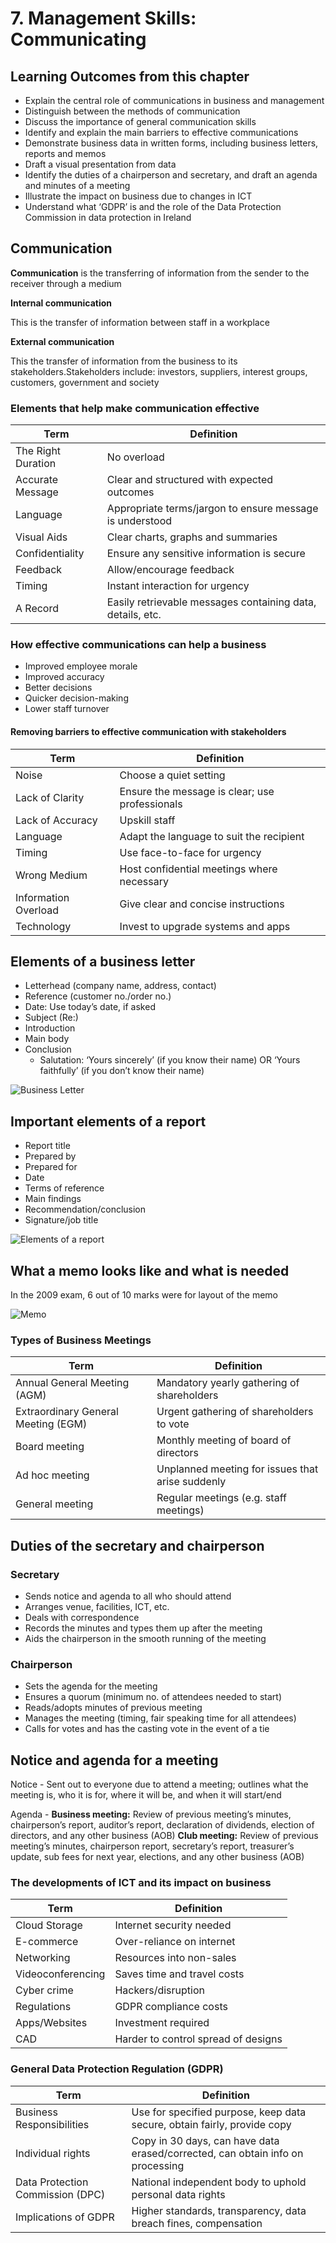 # 7. Management Skills: Communicating

## Learning Outcomes from this chapter

- Explain the central role of communications in business and management
- Distinguish between the methods of communication
- Discuss the importance of general communication skills
- Identify and explain the main barriers to effective communications
- Demonstrate business data in written forms, including business letters, reports and memos
- Draft a visual presentation from data
- Identify the duties of a chairperson and secretary, and draft an agenda and minutes of a meeting
- Illustrate the impact on business due to changes in ICT
- Understand what ‘GDPR’ is and the role of the Data Protection Commission in data protection in Ireland

## Communication

**Communication** is the transferring of information from the sender to the receiver through a medium

**Internal communication**

This is the transfer of information between staff in a workplace

**External communication**

This the transfer of information from the business to its stakeholders.Stakeholders include: investors, suppliers, interest groups, customers, government and society

### Elements that help make communication effective

|Term              |Definition                                                |
|------------------|----------------------------------------------------------|
|The Right Duration|No overload                                               |
|Accurate Message  |Clear and structured with expected outcomes               |
|Language          |Appropriate terms/jargon to ensure message is understood  |
|Visual Aids       |Clear charts, graphs and summaries                        |
|Confidentiality   |Ensure any sensitive information is secure                |
|Feedback          |Allow/encourage feedback                                  |
|Timing            |Instant interaction for urgency                           |
|A Record          |Easily retrievable messages containing data, details, etc.|


### How effective communications can help a business

- Improved employee morale
- Improved accuracy
- Better decisions
- Quicker decision-making
- Lower staff turnover

#### Removing barriers to effective communication with stakeholders

|Term              |Definition                                                |
|------------------|----------------------------------------------------------|
|Noise             |Choose a quiet setting                                    |
|Lack of Clarity   |Ensure the message is clear; use professionals            |
|Lack of Accuracy  |Upskill staff                                             |
|Language          |Adapt the language to suit the recipient                  |
|Timing            |Use face-to-face for urgency                              |
|Wrong Medium      |Host confidential meetings where necessary                |
|Information Overload|Give clear and concise instructions                       |
|Technology        |Invest to upgrade systems and apps                        |


## Elements of a business letter

- Letterhead (company name, address, contact)
- Reference (customer no./order no.)
- Date: Use today’s date, if asked
- Subject (Re:)
- Introduction
- Main body
- Conclusion
    - Salutation: ‘Yours sincerely’ (if you know their name) OR ‘Yours faithfully’ (if you don’t know their name)

![Business Letter](07-management-skills-communicating/business-letter.png)

## Important elements of a report

- Report title
- Prepared by
- Prepared for
- Date
- Terms of reference
- Main findings
- Recommendation/conclusion
- Signature/job title

![Elements of a report](07-management-skills-communicating/elements-of-report.png)

## What a memo looks like and what is needed

In the 2009 exam, 6 out of 10 marks were for layout of the memo

![Memo](07-management-skills-communicating/memo.png)

### Types of Business Meetings

|Term              |Definition                                                |
|------------------|----------------------------------------------------------|
|Annual General Meeting (AGM)|Mandatory yearly gathering of shareholders                |
|Extraordinary General Meeting (EGM)|Urgent gathering of shareholders to vote                  |
|Board meeting     |Monthly meeting of board of directors                     |
|Ad hoc meeting    |Unplanned meeting for issues that arise suddenly          |
|General meeting   |Regular meetings (e.g. staff meetings)                    |

## Duties of the secretary and chairperson

### Secretary

- Sends notice and agenda to all who should attend
- Arranges venue, facilities, ICT, etc.
- Deals with correspondence
- Records the minutes and types them up after the meeting
- Aids the chairperson in the smooth running of the meeting

### Chairperson

- Sets the agenda for the meeting
- Ensures a quorum (minimum no. of attendees needed to start)
- Reads/adopts minutes of previous meeting
- Manages the meeting (timing, fair speaking time for all attendees)
- Calls for votes and has the casting vote in the event of a tie

## Notice and agenda for a meeting

Notice - Sent out to everyone due to attend a meeting; outlines what the meeting is, who it is for, where it will be, and when it will start/end

Agenda - **Business meeting:** Review of previous meeting’s minutes, chairperson’s report, auditor’s report, declaration of dividends, election of directors, and any other business (AOB) 
**Club meeting:** Review of previous meeting’s minutes, chairperson report, secretary’s report, treasurer’s update, sub fees for next year, elections, and any other business (AOB)

### The developments of ICT and its impact on business

|Term              |Definition                                                |
|------------------|----------------------------------------------------------|
|Cloud Storage     |Internet security needed                                  |
|E-commerce        |Over-reliance on internet                                 |
|Networking        |Resources into non-sales                                  |
|Videoconferencing |Saves time and travel costs                               |
|Cyber crime       |Hackers/disruption                                        |
|Regulations       |GDPR compliance costs                                     |
|Apps/Websites     |Investment required                                       |
|CAD               |Harder to control spread of designs                       |

### General Data Protection Regulation (GDPR)

|Term              |Definition                                                |
|------------------|----------------------------------------------------------|
|Business Responsibilities|Use for specified purpose, keep data secure, obtain fairly, provide copy|
|Individual rights |Copy in 30 days, can have data erased/corrected, can obtain info on processing|
|Data Protection Commission (DPC)|National independent body to uphold personal data rights  |
|Implications of GDPR|Higher standards, transparency, data breach fines, compensation|

